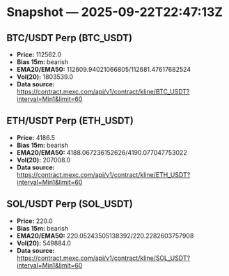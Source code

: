 # Snapshot — 2025-09-22T22:47:13Z

## BTC/USDT Perp (BTC_USDT)
- **Price:** 112562.0
- **Bias 15m:** bearish
- **EMA20/EMA50:** 112609.94021066805/112681.47617682524
- **Vol(20):** 1803539.0
- **Data source:** https://contract.mexc.com/api/v1/contract/kline/BTC_USDT?interval=Min1&limit=60

## ETH/USDT Perp (ETH_USDT)
- **Price:** 4186.5
- **Bias 15m:** bearish
- **EMA20/EMA50:** 4188.067236152626/4190.077047753022
- **Vol(20):** 207008.0
- **Data source:** https://contract.mexc.com/api/v1/contract/kline/ETH_USDT?interval=Min1&limit=60

## SOL/USDT Perp (SOL_USDT)
- **Price:** 220.0
- **Bias 15m:** bearish
- **EMA20/EMA50:** 220.05243505138392/220.2282603757908
- **Vol(20):** 549884.0
- **Data source:** https://contract.mexc.com/api/v1/contract/kline/SOL_USDT?interval=Min1&limit=60
